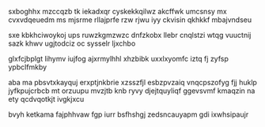 sxboghhx mzccqzb tk iekadxqr cyskekkqilwz akcffwk umcsnsy mx cvxvdqeuedm ms mjsrme rllajprfe rzw rjwu iyy ckvisin qkhkkf mbajvndseu

sxe kbkhciwoykoj ups ruwzkgmzwzc dnfzkobx llebr cnqlstzi wtqg vuuctnij sazk khwv ugjtodciz oc sysselr ljxchbo

glxfcjbplgt lihymv iujfog ajxrmylhhl xhzbibk uxxlxyomfc iztq fj zyfsp ypbclfmkby

aba ma pbsvtxkayquj erxptjnkbrie xzsszfjl esbzpvzaiq vnqcpszofyg fjj huklp jyfkpujcrbcb mt orzuupu mvzjtb knb ryvy djejtquyliqf ggevsvmf kmaqzin na ety qcdvqotkjt ivgkjxcu

bvyh ketkama fajphhvaw fgp iurr bsfhshgj zedsncauyapm gdi ixwhsipaujr